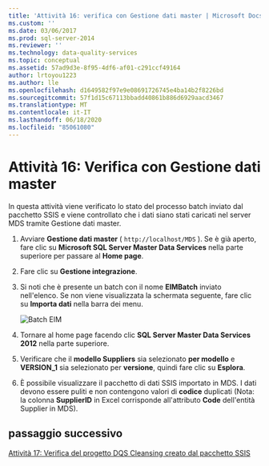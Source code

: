 ```yaml
---
title: 'Attività 16: verifica con Gestione dati master | Microsoft Docs'
ms.custom: ''
ms.date: 03/06/2017
ms.prod: sql-server-2014
ms.reviewer: ''
ms.technology: data-quality-services
ms.topic: conceptual
ms.assetid: 57ad9d3e-8f95-4df6-af01-c291ccf49164
author: lrtoyou1223
ms.author: lle
ms.openlocfilehash: d1649582f97e9e08691726745e4ba14b2f8226bd
ms.sourcegitcommit: 57f1d15c67113bbadd40861b886d6929aacd3467
ms.translationtype: MT
ms.contentlocale: it-IT
ms.lasthandoff: 06/18/2020
ms.locfileid: "85061080"
---
```

# <a name="task-16-verifying-with-master-data-manager"></a>Attività 16: Verifica con Gestione dati master
  In questa attività viene verificato lo stato del processo batch inviato dal pacchetto SSIS e viene controllato che i dati siano stati caricati nel server MDS tramite Gestione dati master.  
  
1.  Avviare **Gestione dati master** ( `http://localhost/MDS` ). Se è già aperto, fare clic su **Microsoft SQL Server Master Data Services** nella parte superiore per passare al **Home page**.  
  
2.  Fare clic su **Gestione integrazione**.  
  
3.  Si noti che è presente un batch con il nome **EIMBatch** inviato nell'elenco. Se non viene visualizzata la schermata seguente, fare clic su **Importa dati** nella barra dei menu.  
  
     ![Batch EIM](../../2014/tutorials/media/et-verifyingwithmasterdatamanager.jpg "Batch EIM")  
  
4.  Tornare al home page facendo clic **SQL Server Master Data Services 2012** nella parte superiore.  
  
5.  Verificare che il **modello Suppliers** sia selezionato **per modello** e **VERSION_1** sia selezionato per **versione**, quindi fare clic su **Esplora**.  
  
6.  È possibile visualizzare il pacchetto di dati SSIS importato in MDS. I dati devono essere puliti e non contengono valori di **codice** duplicati (Nota: la colonna **SupplierID** in Excel corrisponde all'attributo **Code** dell'entità Supplier in MDS).  
  
## <a name="next-step"></a>passaggio successivo  
 [Attività 17: Verifica del progetto DQS Cleansing creato dal pacchetto SSIS](../../2014/tutorials/task-17-reviewing-dqs-cleansing-project-created-by-the-ssis-package.md)  
  
  
